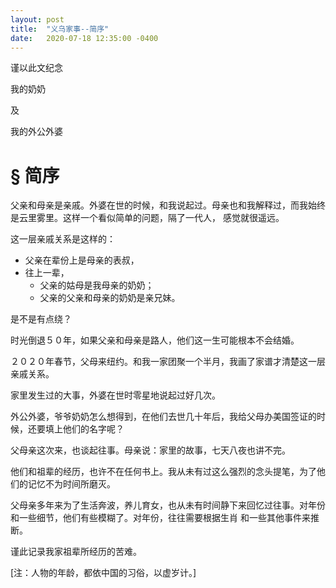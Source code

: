 ```yaml
---
layout: post
title:  "义乌家事--简序"
date:   2020-07-18 12:35:00 -0400
---
```


谨以此文纪念

我的奶奶

及

我的外公外婆


# § 简序

父亲和母亲是亲戚。外婆在世的时候，和我说起过。母亲也和我解释过，而我始终是云里雾里。这样一个看似简单的问题，隔了一代人，
感觉就很遥远。

这一层亲戚关系是这样的：

   * 父亲在辈份上是母亲的表叔，
   * 往上一辈，
      * 父亲的姑母是我母亲的奶奶；
      * 父亲的父亲和母亲的奶奶是亲兄妹。

是不是有点绕？

时光倒退５０年，如果父亲和母亲是路人，他们这一生可能根本不会结婚。

２０２０年春节，父母来纽约。和我一家团聚一个半月，我画了家谱才清楚这一层亲戚关系。

家里发生过的大事，外婆在世时零星地说起过好几次。

外公外婆，爷爷奶奶怎么想得到，在他们去世几十年后，我给父母办美国签证的时候，还要填上他们的名字呢？

父母亲这次来，也谈起往事。母亲说：家里的故事，七天八夜也讲不完。

他们和祖辈的经历，也许不在任何书上。我从未有过这么强烈的念头提笔，为了他们的记忆不为时间所磨灭。

父母亲多年来为了生活奔波，养儿育女，也从未有时间静下来回忆过往事。对年份和一些细节，他们有些模糊了。对年份，往往需要根据生肖
和一些其他事件来推断。

谨此记录我家祖辈所经历的苦难。

[注：人物的年龄，都依中国的习俗，以虚岁计。]
